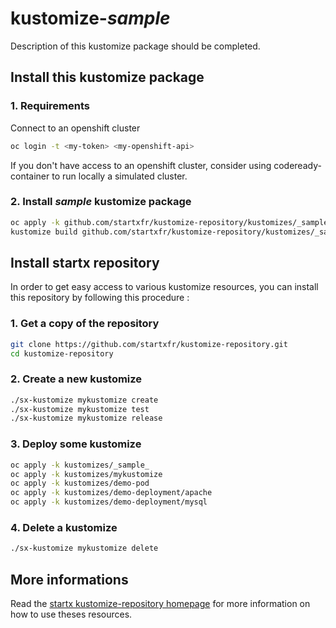# kustomize-_sample_

Description of this kustomize package should be completed.

## Install this kustomize package

### 1. Requirements

Connect to an openshift cluster

```bash
oc login -t <my-token> <my-openshift-api>
```

If you don't have access to an openshift cluster, consider using codeready-container to
run locally a simulated cluster.

### 2. Install _sample_ kustomize package

```bash
oc apply -k github.com/startxfr/kustomize-repository/kustomizes/_sample_/
kustomize build github.com/startxfr/kustomize-repository/kustomizes/_sample_/
```

## Install startx repository

In order to get easy access to various kustomize resources, you can install this repository
by following this procedure :

### 1. Get a copy of the repository

```bash
git clone https://github.com/startxfr/kustomize-repository.git
cd kustomize-repository
```

### 2. Create a new kustomize

```bash
./sx-kustomize mykustomize create
./sx-kustomize mykustomize test
./sx-kustomize mykustomize release
```

### 3. Deploy some kustomize

```bash
oc apply -k kustomizes/_sample_
oc apply -k kustomizes/mykustomize
oc apply -k kustomizes/demo-pod
oc apply -k kustomizes/demo-deployment/apache
oc apply -k kustomizes/demo-deployment/mysql
```

### 4. Delete a kustomize

```bash
./sx-kustomize mykustomize delete
```

## More informations

Read the [startx kustomize-repository homepage](https://startxfr.github.io/kustomize-repository) for
more information on how to use theses resources.
